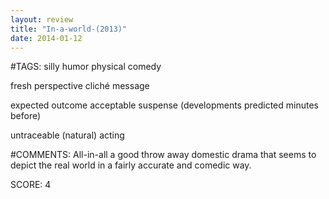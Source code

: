 ```yaml
---
layout: review
title: "In-a-world-(2013)"
date: 2014-01-12
---
```


#TAGS:
silly humor
physical comedy

fresh perspective
cliché message

expected outcome
acceptable suspense (developments predicted minutes before)

untraceable (natural) acting

#COMMENTS:
All-in-all a good throw away domestic drama that seems to depict the real world in a fairly accurate and comedic way.





SCORE:
4
